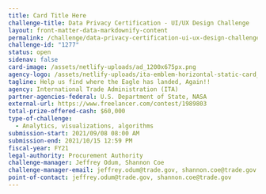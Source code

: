 ```yaml
---
title: Card Title Here
challenge-title: Data Privacy Certification - UI/UX Design Challenge
layout: front-matter-data-markdownify-content
permalink: /challenge/data-privacy-certification-ui-ux-design-challenge/
challenge-id: "1277"
status: open
sidenav: false
card-image: /assets/netlify-uploads/ad_1200x675px.png
agency-logo: /assets/netlify-uploads/ita-emblem-horizontal-static-card_3.png
tagline: Help us find where the Eagle has landed, Again!!
agency: International Trade Administration (ITA)
partner-agencies-federal: U.S. Department of State, NASA
external-url: https://www.freelancer.com/contest/1989803
total-prize-offered-cash: $60,000
type-of-challenge:
  - Analytics, visualizations, algorithms
submission-start: 2021/09/08 08:00 AM
submission-end: 2021/10/15 12:59 PM
fiscal-year: FY21
legal-authority: Procurement Authority
challenge-manager: Jeffrey Odum, Shannon Coe
challenge-manager-email: jeffrey.odum@trade.gov, shannon.coe@trade.gov
point-of-contact: jeffrey.odum@trade.gov, shannon.coe@trade.gov
---
```

